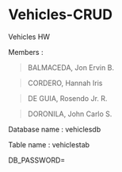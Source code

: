# Vehicles-CRUD
Vehicles HW

Members : 
> BALMACEDA, Jon Ervin B.

> CORDERO, Hannah Iris

> DE GUIA, Rosendo Jr. R.

> DORONILA, John Carlo S.

Database name : vehiclesdb

Table name : vehiclestab

DB_PASSWORD=
